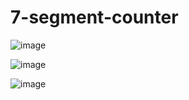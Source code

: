 # 7-segment-counter

![image](https://github.com/AdhmElzewel/7-segment-counter/assets/108629950/50dff3fa-b0a8-4800-872c-8abfa98f6417)

![image](https://github.com/AdhmElzewel/7-segment-counter/assets/108629950/9a1d80ba-f2c7-4723-a8bf-ed6459f998c7)

![image](https://github.com/AdhmElzewel/7-segment-counter/assets/108629950/7b3a0d19-b1cf-4f1c-91a8-5257c30e6560)
